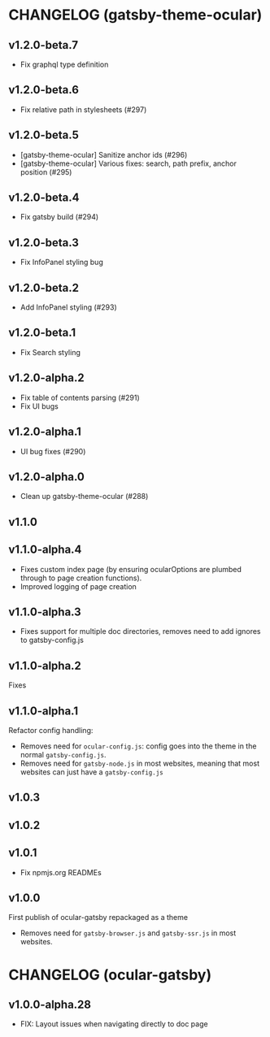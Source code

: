 # CHANGELOG (gatsby-theme-ocular)

## v1.2.0-beta.7
- Fix graphql type definition

## v1.2.0-beta.6
- Fix relative path in stylesheets (#297)

## v1.2.0-beta.5
- [gatsby-theme-ocular] Sanitize anchor ids (#296)
- [gatsby-theme-ocular] Various fixes: search, path prefix, anchor position (#295)

## v1.2.0-beta.4
- Fix gatsby build (#294)

## v1.2.0-beta.3
- Fix InfoPanel styling bug

## v1.2.0-beta.2
- Add InfoPanel styling (#293)

## v1.2.0-beta.1
- Fix Search styling

## v1.2.0-alpha.2
- Fix table of contents parsing (#291)
- Fix UI bugs

## v1.2.0-alpha.1
- UI bug fixes (#290)

## v1.2.0-alpha.0
- Clean up gatsby-theme-ocular (#288)

## v1.1.0

## v1.1.0-alpha.4
- Fixes custom index page (by ensuring ocularOptions are plumbed through to page creation functions).
- Improved logging of page creation

## v1.1.0-alpha.3
- Fixes support for multiple doc directories, removes need to add ignores to gatsby-config.js

## v1.1.0-alpha.2
Fixes

## v1.1.0-alpha.1
Refactor config handling:
- Removes need for `ocular-config.js`: config goes into the theme in the normal `gatsby-config.js`.
- Removes need for `gatsby-node.js` in most websites, meaning that most websites can just have a `gatsby-config.js`

## v1.0.3

## v1.0.2

## v1.0.1
- Fix npmjs.org READMEs

## v1.0.0
First publish of ocular-gatsby repackaged as a theme
- Removes need for `gatsby-browser.js` and `gatsby-ssr.js` in most websites.

# CHANGELOG (ocular-gatsby)

## v1.0.0-alpha.28

- FIX: Layout issues when navigating directly to doc page
